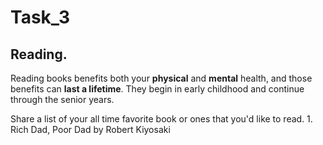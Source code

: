 # Task_3

## Reading.

Reading books benefits both your **physical** and **mental** health, and those benefits can **last a lifetime**. They begin in early childhood and continue through the senior years. 

Share a list of your all time favorite book or ones that you'd like to read.
    1. Rich Dad, Poor Dad by Robert Kiyosaki
